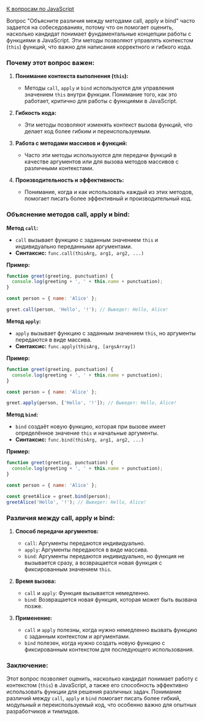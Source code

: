 [К вопросам по JavaScript](..%2Fmy_work_questions.md)


Вопрос "Объясните различия между методами call, apply и bind" часто задается на собеседованиях, потому что он помогает оценить, насколько кандидат понимает фундаментальные концепции работы с функциями в JavaScript. Эти методы позволяют управлять контекстом (`this`) функций, что важно для написания корректного и гибкого кода.

### Почему этот вопрос важен:

1. **Понимание контекста выполнения (`this`):**
    - Методы `call`, `apply` и `bind` используются для управления значением `this` внутри функции. Понимание того, как это работает, критично для работы с функциями в JavaScript.

2. **Гибкость кода:**
    - Эти методы позволяют изменять контекст вызова функций, что делает код более гибким и переиспользуемым.

3. **Работа с методами массивов и функций:**
    - Часто эти методы используются для передачи функций в качестве аргументов или для вызова методов массивов с различными контекстами.

4. **Производительность и эффективность:**
    - Понимание, когда и как использовать каждый из этих методов, помогает писать более эффективный и производительный код.

### Объяснение методов call, apply и bind:

**Метод `call`:**
- `call` вызывает функцию с заданным значением `this` и индивидуально переданными аргументами.
- **Синтаксис:** `func.call(thisArg, arg1, arg2, ...)`

**Пример:**
```javascript
function greet(greeting, punctuation) {
  console.log(greeting + ', ' + this.name + punctuation);
}

const person = { name: 'Alice' };

greet.call(person, 'Hello', '!'); // Выведет: Hello, Alice!
```

**Метод `apply`:**
- `apply` вызывает функцию с заданным значением `this`, но аргументы передаются в виде массива.
- **Синтаксис:** `func.apply(thisArg, [argsArray])`

**Пример:**
```javascript
function greet(greeting, punctuation) {
  console.log(greeting + ', ' + this.name + punctuation);
}

const person = { name: 'Alice' };

greet.apply(person, ['Hello', '!']); // Выведет: Hello, Alice!
```

**Метод `bind`:**
- `bind` создаёт новую функцию, которая при вызове имеет определённое значение `this` и начальные аргументы.
- **Синтаксис:** `func.bind(thisArg, arg1, arg2, ...)`

**Пример:**
```javascript
function greet(greeting, punctuation) {
  console.log(greeting + ', ' + this.name + punctuation);
}

const person = { name: 'Alice' };

const greetAlice = greet.bind(person);
greetAlice('Hello', '!'); // Выведет: Hello, Alice!
```

### Различия между call, apply и bind:

1. **Способ передачи аргументов:**
    - `call`: Аргументы передаются индивидуально.
    - `apply`: Аргументы передаются в виде массива.
    - `bind`: Аргументы передаются индивидуально, но функция не вызывается сразу, а возвращается новая функция с фиксированным значением `this`.

2. **Время вызова:**
    - `call` и `apply`: Функция вызывается немедленно.
    - `bind`: Возвращается новая функция, которая может быть вызвана позже.

3. **Применение:**
    - `call` и `apply` полезны, когда нужно немедленно вызвать функцию с заданным контекстом и аргументами.
    - `bind` полезен, когда нужно создать новую функцию с фиксированным контекстом для последующего использования.

### Заключение:

Этот вопрос позволяет оценить, насколько кандидат понимает работу с контекстом (`this`) в JavaScript, а также его способность эффективно использовать функции для решения различных задач. Понимание различий между `call`, `apply` и `bind` помогает писать более гибкий, модульный и переиспользуемый код, что особенно важно для опытных разработчиков и тимлидов.